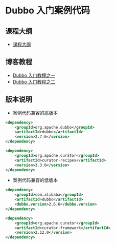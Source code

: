 # Dubbo 入门案例代码

## 课程大纲

- [课程大纲](docs/课程大纲.md)

## 博客教程

- [Dubbo 入门教程之一](https://www.techgrow.cn/posts/d484ffa3.html)
- [Dubbo 入门教程之二](https://www.techgrow.cn/posts/ef04d10a.html)

## 版本说明

- 案例代码兼容的高版本

``` xml
<dependency>
    <groupId>org.apache.dubbo</groupId>
    <artifactId>dubbo</artifactId>
    <version>2.7.6</version>
</dependency>

<dependency>
    <groupId>org.apache.curator</groupId>
    <artifactId>curator-recipes</artifactId>
    <version>3.3.0</version>
</dependency>
```

- 案例代码兼容的低版本

``` xml
<dependency>
    <groupId>com.alibaba</groupId>
    <artifactId>dubbo</artifactId>
    <dubbo.version>2.6.6</dubbo.version>
</dependency>

<dependency>
    <groupId>org.apache.curator</groupId>
    <artifactId>curator-framework</artifactId>
    <version>2.12.0</version>
</dependency>
```
